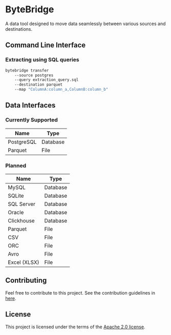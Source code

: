 # ByteBridge

A data tool designed to move data seamlessly between various sources and destinations.

## Command Line Interface


### Extracting using SQL queries

```bash
bytebridge transfer 
    --source postgres 
    --query extraction_query.sql 
    --destination parquet 
    --map "ColumnA:column_a,ColumnB:column_b" 
```


## Data Interfaces

### Currently Supported

| Name             | Type          |
|----------------- | --------------|
| PostgreSQL       | Database      |
| Parquet          | File          |



### Planned

| Name             | Type          |
|----------------- | --------------|
| MySQL            | Database      |
| SQLite           | Database      |
| SQL Server       | Database      |
| Oracle           | Database      |
| Clickhouse       | Database      |
| Parquet          | File          |
| CSV              | File          |
| ORC              | File          |
| Avro             | File          |
| Excel (XLSX)     | File          |



## Contributing

Feel free to contribute to this project. See the contribution guidelines in [here](CONTRIBUTING.md).

## License

This project is licensed under the terms of the [Apache 2.0 license](LICENSE).